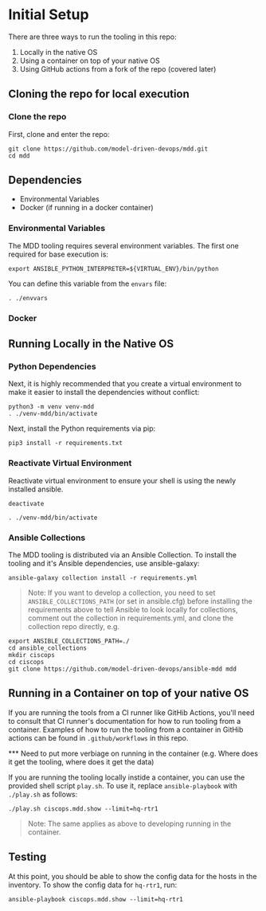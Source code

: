 # Initial Setup

There are three ways to run the tooling in this repo:
1) Locally in the native OS
2) Using a container on top of your native OS
3) Using GitHub actions from a fork of the repo (covered later)

## Cloning the repo for local execution
### Clone the repo

First, clone and enter the repo:
```
git clone https://github.com/model-driven-devops/mdd.git
cd mdd
```

## Dependencies

* Environmental Variables
* Docker (if running in a docker container)

### Environmental Variables
The MDD tooling requires several environment variables.  The first one required for
base execution is:
```
export ANSIBLE_PYTHON_INTERPRETER=${VIRTUAL_ENV}/bin/python
```

You can define this variable from the `envars` file:

```
. ./envvars
```

### Docker

## Running Locally in the Native OS
### Python Dependencies
Next, it is highly recommended that you create a virtual environment to make it easier to
install the dependencies without conflict:

```
python3 -m venv venv-mdd
. ./venv-mdd/bin/activate
```

Next, install the Python requirements via pip:
```
pip3 install -r requirements.txt
```
### Reactivate Virtual Environment
Reactivate virtual environment to ensure your shell is using the newly installed ansible.  
```
deactivate
```
```
. ./venv-mdd/bin/activate
```
### Ansible Collections
The MDD tooling is distributed via an Ansible Collection.  To install the tooling and it's
Ansible dependencies, use ansible-galaxy:

```
ansible-galaxy collection install -r requirements.yml
```
> Note: If you want to develop a collection, you need to set `ANSIBLE_COLLECTIONS_PATH` (or set in ansible.cfg)
before installing the requirements above to tell Ansible to look locally for collections, comment out the collection
in requirements.yml, and clone the collection repo directly, e.g.
```
export ANSIBLE_COLLECTIONS_PATH=./
cd ansible_collections
mkdir ciscops
cd ciscops
git clone https://github.com/model-driven-devops/ansible-mdd mdd
```

## Running in a Container on top of your native OS
If you are running the tools from a CI runner like GitHib Actions, you'll need to consult that CI runner's
documentation for how to run tooling from a container.  Examples of how to run the tooling from a
container in GitHib actions can be found in `.github/workflows` in this repo.

*** Need to put more verbiage on running in the container (e.g. Where does it get the tooling, where does it get the data)

If you are running the tooling locally instide a container, you can use the provided shell script
`play.sh`.  To use it, replace `ansible-playbook` with `./play.sh` as follows:

```
./play.sh ciscops.mdd.show --limit=hq-rtr1
```

> Note: The same applies as above to developing running in the container.

## Testing
At this point, you should be able to show the config data for the hosts in the inventory.
To show the config data for `hq-rtr1`, run:
```
ansible-playbook ciscops.mdd.show --limit=hq-rtr1
```